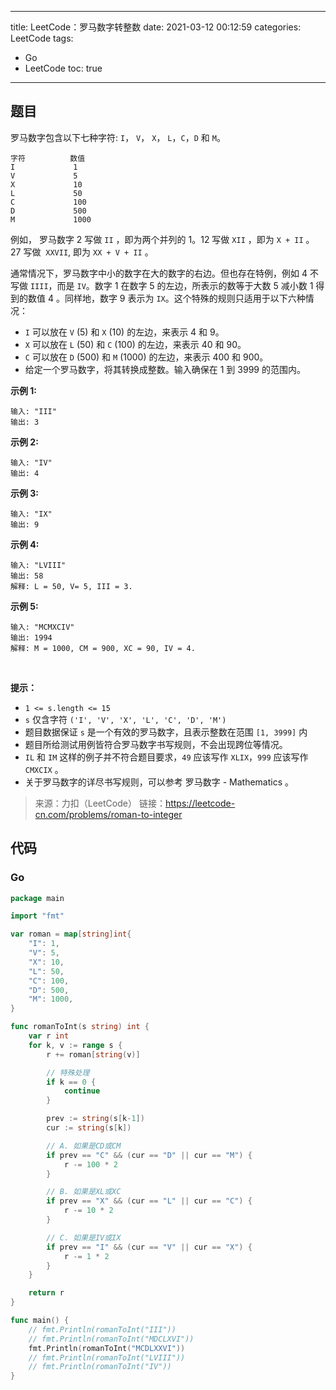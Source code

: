 ----
title: LeetCode：罗马数字转整数
date: 2021-03-12 00:12:59
categories: LeetCode
tags: 
- Go
- LeetCode
toc: true
----

## 题目

罗马数字包含以下七种字符: `I`， `V`， `X`， `L`，`C`，`D` 和 `M`。

```
字符          数值
I             1
V             5
X             10
L             50
C             100
D             500
M             1000
```

<!-- more -->

例如， 罗马数字 2 写做 `II` ，即为两个并列的 1。12 写做 `XII` ，即为 `X + II` 。 27 写做  `XXVII`, 即为 `XX + V + II` 。

通常情况下，罗马数字中小的数字在大的数字的右边。但也存在特例，例如 4 不写做 `IIII`，而是 `IV`。数字 1 在数字 5 的左边，所表示的数等于大数 5 减小数 1 得到的数值 4 。同样地，数字 9 表示为 `IX`。这个特殊的规则只适用于以下六种情况：

- `I` 可以放在 `V` (5) 和 `X` (10) 的左边，来表示 4 和 9。
- `X` 可以放在 `L` (50) 和 `C` (100) 的左边，来表示 40 和 90。 
- `C` 可以放在 `D` (500) 和 `M` (1000) 的左边，来表示 400 和 900。
- 给定一个罗马数字，将其转换成整数。输入确保在 1 到 3999 的范围内。

**示例 1:**

```
输入: "III"
输出: 3
```

**示例 2:**

```
输入: "IV"
输出: 4
```

**示例 3:**

```
输入: "IX"
输出: 9
```

**示例 4:**

```
输入: "LVIII"
输出: 58
解释: L = 50, V= 5, III = 3.
```

**示例 5:**

```
输入: "MCMXCIV"
输出: 1994
解释: M = 1000, CM = 900, XC = 90, IV = 4.
```
 

**提示：**

- `1 <= s.length <= 15`
- `s` 仅含字符 `('I', 'V', 'X', 'L', 'C', 'D', 'M')`
- 题目数据保证 `s` 是一个有效的罗马数字，且表示整数在范围 `[1, 3999]` 内
- 题目所给测试用例皆符合罗马数字书写规则，不会出现跨位等情况。
- `IL` 和 `IM` 这样的例子并不符合题目要求，`49` 应该写作 `XLIX`，`999` 应该写作 `CMXCIX` 。
- 关于罗马数字的详尽书写规则，可以参考 罗马数字 - Mathematics 。

> 来源：力扣（LeetCode）
> 链接：https://leetcode-cn.com/problems/roman-to-integer

## 代码

### Go

```go
package main

import "fmt"

var roman = map[string]int{
	"I": 1,
	"V": 5,
	"X": 10,
	"L": 50,
	"C": 100,
	"D": 500,
	"M": 1000,
}

func romanToInt(s string) int {
	var r int
	for k, v := range s {
		r += roman[string(v)]

		// 特殊处理
		if k == 0 {
			continue
		}

		prev := string(s[k-1])
		cur := string(s[k])

		// A. 如果是CD或CM
		if prev == "C" && (cur == "D" || cur == "M") {
			r -= 100 * 2
		}

		// B. 如果是XL或XC
		if prev == "X" && (cur == "L" || cur == "C") {
			r -= 10 * 2
		}

		// C. 如果是IV或IX
		if prev == "I" && (cur == "V" || cur == "X") {
			r -= 1 * 2
		}
	}

	return r
}

func main() {
	// fmt.Println(romanToInt("III"))
	// fmt.Println(romanToInt("MDCLXVI"))
	fmt.Println(romanToInt("MCDLXXVI"))
	// fmt.Println(romanToInt("LVIII"))
	// fmt.Println(romanToInt("IV"))
}
```